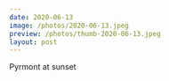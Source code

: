 ```yaml
---
date: 2020-06-13
image: /photos/2020-06-13.jpeg
preview: /photos/thumb-2020-06-13.jpeg
layout: post
---
```


Pyrmont at sunset
